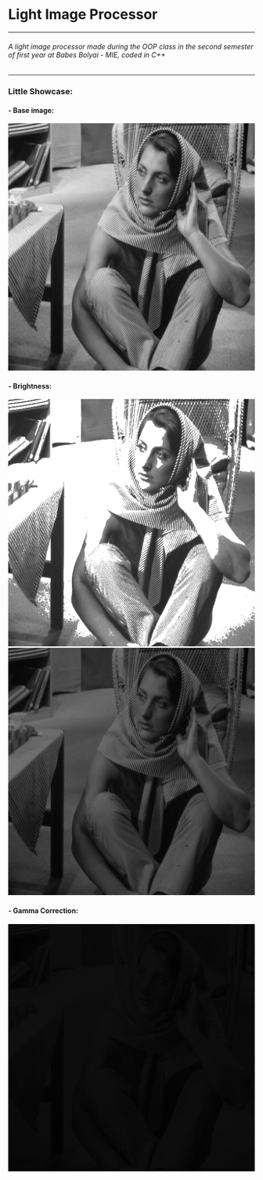 # Light Image Processor

****
###### A light image processor made during the OOP class in the second semester of first year at Babes Bolyai - MIE, coded in C++

***
### Little Showcase:

#### - Base image:
![image](samples/showcase/sample.png)

#### - Brightness:
![brightness](samples/showcase/brightness3.png)
![brightness](samples/showcase/brightness2.png)

#### - Gamma Correction:
![gamma](samples/showcase/gamma5.png)




